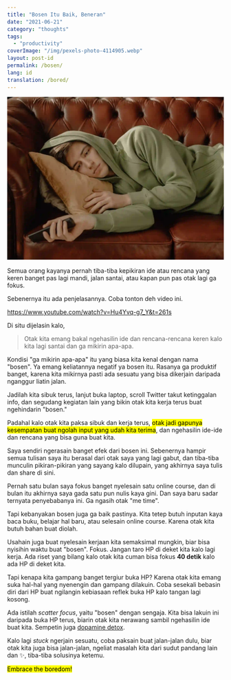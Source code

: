 ```yaml
---
title: "Bosen Itu Baik, Beneran"
date: "2021-06-21"
category: "thoughts"
tags:
  - "productivity"
coverImage: "/img/pexels-photo-4114905.webp"
layout: post-id
permalink: /bosen/
lang: id
translation: /bored/
---
```


![bored](/img/pexels-photo-4114905.webp)

Semua orang kayanya pernah tiba-tiba kepikiran ide atau rencana yang keren banget pas lagi mandi, jalan santai, atau kapan pun pas otak lagi ga fokus.

Sebenernya itu ada penjelasannya. Coba tonton deh video ini.

https://www.youtube.com/watch?v=Hu4Yvq-g7_Y&t=261s

Di situ dijelasin kalo,

> Otak kita emang bakal ngehasilin ide dan rencana-rencana keren kalo kita lagi santai dan ga mikirin apa-apa.

Kondisi "ga mikirin apa-apa" itu yang biasa kita kenal dengan nama "bosen". Ya emang keliatannya negatif ya bosen itu. Rasanya ga produktif banget, karena kita mikirnya pasti ada sesuatu yang bisa dikerjain daripada nganggur liatin jalan.

Jadilah kita sibuk terus, lanjut buka laptop, scroll Twitter takut ketinggalan info, dan segudang kegiatan lain yang bikin otak kita kerja terus buat ngehindarin "bosen."

Padahal kalo otak kita paksa sibuk dan kerja terus, <mark>otak jadi gapunya kesempatan buat ngolah input yang udah kita terima</mark>, dan ngehasilin ide-ide dan rencana yang bisa guna buat kita.

Saya sendiri ngerasain banget efek dari bosen ini. Sebenernya hampir semua tulisan saya itu berasal dari otak saya yang lagi gabut, dan tiba-tiba munculin pikiran-pikiran yang sayang kalo dilupain, yang akhirnya saya tulis dan share di sini.

Pernah satu bulan saya fokus banget nyelesain satu online course, dan di bulan itu akhirnya saya gada satu pun nulis kaya gini. Dan saya baru sadar ternyata penyebabanya ini. Ga ngasih otak "me time".

Tapi kebanyakan bosen juga ga baik pastinya. Kita tetep butuh inputan kaya baca buku, belajar hal baru, atau selesain online course. Karena otak kita butuh bahan buat diolah.

Usahain juga buat nyelesain kerjaan kita semaksimal mungkin, biar bisa nyisihin waktu buat "bosen". Fokus. Jangan taro HP di deket kita kalo lagi kerja. Ada riset yang bilang kalo otak kita cuman bisa fokus **40 detik** kalo ada HP di deket kita.

Tapi kenapa kita gampang banget tergiur buka HP? Karena otak kita emang suka hal-hal yang nyenengin dan gampang dilakuin. Coba sesekali bebasin diri dari HP buat ngilangin kebiasaan reflek buka HP kalo tangan lagi kosong.

Ada istilah _scatter focus_, yaitu "bosen" dengan sengaja. Kita bisa lakuin ini daripada buka HP terus, biarin otak kita nerawang sambil ngehasilin ide buat kita. Sempetin juga [dopamine detox](/dopamin/).

Kalo lagi _stuck_ ngerjain sesuatu, coba paksain buat jalan-jalan dulu, biar otak kita juga bisa jalan-jalan, ngeliat masalah kita dari sudut pandang lain dan ✨, tiba-tiba solusinya ketemu.

<mark>Embrace the boredom!</mark>
